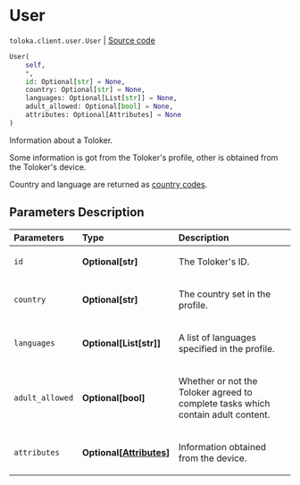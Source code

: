 # User
`toloka.client.user.User` | [Source code](https://github.com/Toloka/toloka-kit/blob/v1.2.1/src/client/user.py#L9)

```python
User(
    self,
    *,
    id: Optional[str] = None,
    country: Optional[str] = None,
    languages: Optional[List[str]] = None,
    adult_allowed: Optional[bool] = None,
    attributes: Optional[Attributes] = None
)
```

Information about a Toloker.


Some information is got from the Toloker's profile, other is obtained from the Toloker's device.

Country and language are returned as [country codes](https://toloka.ai/docs/api/regions/).

## Parameters Description

| Parameters | Type | Description |
| :----------| :----| :-----------|
`id`|**Optional\[str\]**|<p>The Toloker's ID.</p>
`country`|**Optional\[str\]**|<p>The country set in the profile.</p>
`languages`|**Optional\[List\[str\]\]**|<p>A list of languages specified in the profile.</p>
`adult_allowed`|**Optional\[bool\]**|<p>Whether or not the Toloker agreed to complete tasks which contain adult content.</p>
`attributes`|**Optional\[[Attributes](toloka.client.user.User.Attributes.md)\]**|<p>Information obtained from the device.</p>

